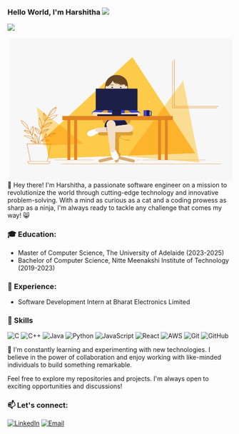 ### Hello World, I'm Harshitha <img src="https://media.giphy.com/media/hvRJCLFzcasrR4ia7z/giphy.gif" width="25px">

![](https://visitor-badge.glitch.me/badge?page_id=harshithap2000-harshithap2000)

 <img align="right" alt="GIF" src="https://github.com/harshithap2000/harshithap2000/blob/main/code.gif" width="500" height="320" />

👋 Hey there! I'm Harshitha, a passionate software engineer on a mission to revolutionize the world through cutting-edge technology and innovative problem-solving. With a mind as curious as a cat and a coding prowess as sharp as a ninja, I'm always ready to tackle any challenge that comes my way! 😸

### 🎓 Education:
- Master of Computer Science, The University of Adelaide (2023-2025)
- Bachelor of Computer Science, Nitte Meenakshi Institute of Technology (2019-2023)

### 💼 Experience:
- Software Development Intern at Bharat Electronics Limited

### 🔧 Skills 
![C](https://img.shields.io/badge/-C-A8B9CC?logo=c&logoColor=white)
![C++](https://img.shields.io/badge/-C++-00599C?logo=c%2B%2B&logoColor=white)
![Java](https://img.shields.io/badge/-Java-007396?logo=java&logoColor=white)
![Python](https://img.shields.io/badge/-Python-3776AB?logo=python&logoColor=white)
![JavaScript](https://img.shields.io/badge/-JavaScript-F7DF1E?logo=javascript&logoColor=black)
![React](https://img.shields.io/badge/-React-61DAFB?logo=react&logoColor=black)
![AWS](https://img.shields.io/badge/-AWS-232F3E?logo=amazon-aws&logoColor=white)
![Git](https://img.shields.io/badge/-Git-F05032?logo=git&logoColor=white)
![GitHub](https://img.shields.io/badge/-GitHub-181717?logo=github&logoColor=white)

🌱 I'm constantly learning and experimenting with new technologies. I believe in the power of collaboration and enjoy working with like-minded individuals to build something remarkable.

Feel free to explore my repositories and projects. I'm always open to exciting opportunities and discussions!

### 📫 Let's connect:
[![LinkedIn](https://img.shields.io/badge/-LinkedIn-0077B5?logo=linkedin&logoColor=white)](https://linkedin.com/in/harshitha-p22/)
[![Email](https://img.shields.io/badge/-Email-D14836?logo=gmail&logoColor=white)](mailto:harshitha.prakash22@gmail.com)

